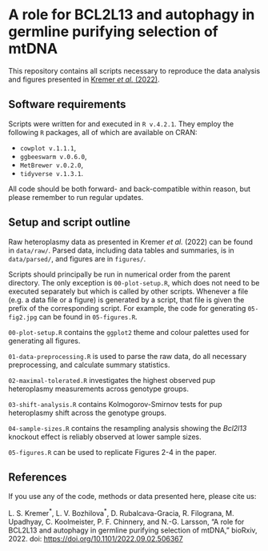 # A role for BCL2L13 and autophagy in germline purifying selection of mtDNA

This repository contains all scripts necessary to reproduce the data analysis and figures presented in [Kremer _et al._ (2022)](https://www.biorxiv.org/content/10.1101/2022.09.02.506367v1).

## Software requirements

Scripts were written for and executed in `R v.4.2.1`. They employ the following `R` packages, all of which are available on CRAN:
- `cowplot v.1.1.1`,
- `ggbeeswarm v.0.6.0`,
- `MetBrewer v.0.2.0`,
- `tidyverse v.1.3.1`.

All code should be both forward- and back-compatible within reason, but please remember to run regular updates.

## Setup and script outline

Raw heteroplasmy data as presented in Kremer _et al._ (2022) can be found in `data/raw/`. Parsed data, including data tables and summaries, is in `data/parsed/`, and figures are in `figures/`.

Scripts should principally be run in numerical order from the parent directory. The only exception is `00-plot-setup.R`, which does not need to be executed separately but which is called by other scripts. Whenever a file (e.g. a data file or a figure) is generated by a script, that file is given the prefix of the corresponding script. For example, the code for generating `05-fig2.jpg` can be found in `05-figures.R`.

`00-plot-setup.R` contains the `ggplot2` theme and colour palettes used for generating all figures.

`01-data-preprocessing.R` is used to parse the raw data, do all necessary preprocessing, and calculate summary statistics.

`02-maximal-tolerated.R` investigates the highest observed pup heteroplasmy measurements across genotype groups.

`03-shift-analysis.R` contains Kolmogorov-Smirnov tests for pup heteroplasmy shift across the genotype groups.

`04-sample-sizes.R` contains the resampling analysis showing the _Bcl2l13_ knockout effect is reliably observed at lower sample sizes.

`05-figures.R` can be used to replicate Figures 2-4 in the paper.

## References

If you use any of the code, methods or data presented here, please cite us:

L. S. Kremer<sup>\*</sup>, L. V. Bozhilova<sup>\*</sup>, D. Rubalcava-Gracia, R. Filograna, M. Upadhyay,
C. Koolmeister, P. F. Chinnery, and N.-G. Larsson, “A role for BCL2L13 and autophagy in
germline purifying selection of mtDNA,” bioRxiv, 2022. doi: https://doi.org/10.1101/2022.09.02.506367
